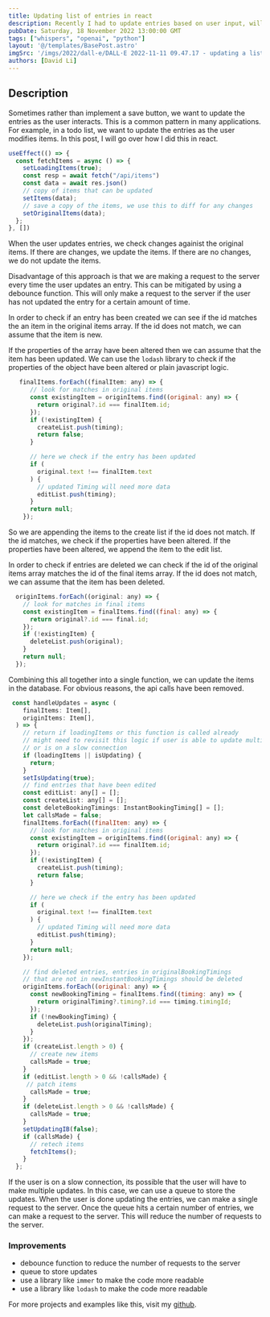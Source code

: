 ```yaml
---
title: Updating list of entries in react
description: Recently I had to update entries based on user input, will go over what I did
pubDate: Saturday, 18 November 2022 13:00:00 GMT
tags: ["whispers", "openai", "python"]
layout: '@/templates/BasePost.astro'
imgSrc: '/imgs/2022/dall-e/DALL·E 2022-11-11 09.47.17 - updating a list of papers.png'
authors: [David Li]
---
```


## Description

Sometimes rather than implement a save button, we want to update the entries as the user interacts. This is a common pattern in many applications. For example, in a todo list, we want to update the entries as the user modifies items. In this post, I will go over how I did this in react.


```jsx
useEffect(() => {
  const fetchItems = async () => {
    setLoadingItems(true);
    const resp = await fetch("/api/items")
    const data = await res.json()
    // copy of items that can be updated
    setItems(data);
    // save a copy of the items, we use this to diff for any changes
    setOriginalItems(data);
  }; 
}, [])
```

When the user updates entries, we check changes againist the original items. If there are changes, we update the items. If there are no changes, we do not update the items.

Disadvantage of this approach is that we are making a request to the server every time the user updates an entry. This can be mitigated by using a debounce function. This will only make a request to the server if the user has not updated the entry for a certain amount of time.


In order to check if an entry has been created we can see if the id matches the an item in the original items array. If the id does not match, we can assume that the item is new.


If the properties of the array have been altered then we can assume that the item has been updated. We can use the `lodash` library to check if the properties of the object have been altered or plain javascript logic.

```jsx
   finalItems.forEach((finalItem: any) => {
      // look for matches in original items
      const existingItem = originItems.find((original: any) => {
        return original?.id === finalItem.id;
      });
      if (!existingItem) {
        createList.push(timing);
        return false;
      }

      // here we check if the entry has been updated
      if (
        original.text !== finalItem.text
      ) {
        // updated Timing will need more data
        editList.push(timing);
      }
      return null;
    });
```

So we are appending the items to the create list if the id does not match. If the id matches, we check if the properties have been altered. If the properties have been altered, we append the item to the edit list.

In order to check if entries are deleted we can check if the id of the original items array matches the id of the final items array. If the id does not match, we can assume that the item has been deleted.

```jsx
  originItems.forEach((original: any) => {
    // look for matches in final items
    const existingItem = finalItems.find((final: any) => {
      return original?.id === final.id;
    });
    if (!existingItem) {
      deleteList.push(original);
    }
    return null;
  });
```

Combining this all together into a single function, we can update the items in the database. For obvious reasons, the api calls have been removed.

```jsx
 const handleUpdates = async (
    finalItems: Item[],
    originItems: Item[],
  ) => {
    // return if loadingItems or this function is called already
    // might need to revisit this logic if user is able to update multiple entries at the same time
    // or is on a slow connection
    if (loadingItems || isUpdating) {
      return;
    }
    setIsUpdating(true);
    // find entries that have been edited
    const editList: any[] = [];
    const createList: any[] = [];
    const deleteBookingTimings: InstantBookingTiming[] = [];
    let callsMade = false;
    finalItems.forEach((finalItem: any) => {
      // look for matches in original items
      const existingItem = originItems.find((original: any) => {
        return original?.id === finalItem.id;
      });
      if (!existingItem) {
        createList.push(timing);
        return false;
      }

      // here we check if the entry has been updated
      if (
        original.text !== finalItem.text
      ) {
        // updated Timing will need more data
        editList.push(timing);
      }
      return null;
    });

    // find deleted entries, entries in originalBookingTimings
    // that are not in newInstantBookingTimings should be deleted
    originItems.forEach((original: any) => {
      const newBookingTiming = finalItems.find((timing: any) => {
        return originalTiming?.timing?.id === timing.timingId;
      });
      if (!newBookingTiming) {
        deleteList.push(originalTiming);
      }
    });
    if (createList.length > 0) {
      // create new items
      callsMade = true;
    }
    if (editList.length > 0 && !callsMade) {
     // patch items
      callsMade = true;
    }
    if (deleteList.length > 0 && !callsMade) {
      callsMade = true;
    }
    setUpdatingIB(false);
    if (callsMade) {
      // retech items
      fetchItems();
    }
  };
```

If the user is on a slow connection, its possible that the user will have to make multiple updates. In this case, we can use a queue to store the updates. When the user is done updating the entries, we can make a single request to the server. Once the queue hits a certain number of entries, we can make a request to the server. This will reduce the number of requests to the server.

### Improvements

- debounce function to reduce the number of requests to the server
- queue to store updates
- use a library like `immer` to make the code more readable
- use a library like `lodash` to make the code more readable

For more projects and examples like this, visit my [github](https://friendlyuser.github.io/).

